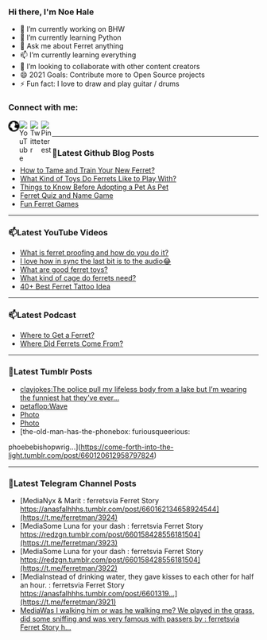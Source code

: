 ### Hi there, I'm Noe Hale

- 🔭 I’m currently working on BHW
- 🌱 I’m currently learning Python
- 💬 Ask me about Ferret anything
- 📫 I’m currently learning everything
- 🔭 I’m looking to collaborate with other content creators
- 😄 2021 Goals: Contribute more to Open Source projects
- ⚡ Fun fact: I love to draw and play guitar / drums

### Connect with me:

[<img align="left" alt="ferretvoice.com" width="22px" src="https://raw.githubusercontent.com/iconic/open-iconic/master/svg/globe.svg" />](https://ferretvoice.com)
[<img align="left" alt="YouTube" width="22px" src="https://cdn.jsdelivr.net/npm/simple-icons@v3/icons/youtube.svg" />](https://www.youtube.com/channel/UCk665XTfaMLVwFVWUmgnDiw)
[<img align="left" alt="Twitter" width="22px" src="https://cdn.jsdelivr.net/npm/simple-icons@v3/icons/twitter.svg" />](https://twitter.com/voiceferret)
[<img align="left" alt="Pinterest" width="22px" src="https://cdn.jsdelivr.net/npm/simple-icons@v3/icons/pinterest.svg" />](https://www.pinterest.com/voiceferret/)

<br />

---
### 🔭Latest Github Blog Posts
<!-- GITHUB:START -->
- [How to Tame and Train Your New Ferret?](http://noehale.github.io/how-to-tame-and-train-your-new-ferret/)
- [What Kind of Toys Do Ferrets Like to Play With?](http://noehale.github.io/what-kind-of-toys-do-ferrets-like-to-play-with/)
- [Things to Know Before Adopting a Pet As Pet](http://noehale.github.io/things-to-know-before-adopting-a-pet-as-pet/)
- [Ferret Quiz and Name Game](http://noehale.github.io/ferret-quiz/)
- [Fun Ferret Games](http://noehale.github.io/fun-ferret-games/)
<!-- GITHUB:END -->
---
### 📫Latest YouTube Videos

<!-- YOUTUBE:START -->
- [What is ferret proofing and how do you do it?](https://www.youtube.com/watch?v=81Syh_DJBQQ)
- [I love how in sync the last bit is to the audio😂](https://www.youtube.com/watch?v=WHBeGHwSlGY)
- [What are good ferret toys?](https://www.youtube.com/watch?v=tPxRilBzc0s)
- [What kind of cage do ferrets need?](https://www.youtube.com/watch?v=xzz6hC3sR5A)
- [40+ Best Ferret Tattoo Idea](https://www.youtube.com/watch?v=KIKqduR6Xcs)
<!-- YOUTUBE:END -->

---
### 📫Latest Podcast

<!-- PODCAST:START -->
- [Where to Get a Ferret?](https://anchor.fm/ferretvoice/episodes/Where-to-Get-a-Ferret-erurfu)
- [Where Did Ferrets Come From?](https://anchor.fm/ferretvoice/episodes/Where-Did-Ferrets-Come-From-eruq8g)
<!-- PODCAST:END -->
---
### 📝Latest Tumblr Posts

<!-- TUMBLR:START -->
- [clayjokes:The police pull my lifeless body from a lake but I’m wearing the funniest hat they’ve ever...](https://come-forth-into-the-light.tumblr.com/post/660233939696435200)
- [petaflop:Wave](https://come-forth-into-the-light.tumblr.com/post/660211198908841984)
- [Photo](https://come-forth-into-the-light.tumblr.com/post/660165966685208576)
- [Photo](https://come-forth-into-the-light.tumblr.com/post/660143333352652800)
- [the-old-man-has-the-phonebox:
furiousqueerious:

phoebebishopwrig...](https://come-forth-into-the-light.tumblr.com/post/660120612958797824)
<!-- TUMBLR:END -->
---
### 📝Latest Telegram Channel Posts

<!-- TELEGRAM:START -->
- [MediaNyx & Marit : ferretsvia Ferret Story https://anasfalhhhs.tumblr.com/post/660162134658924544](https://t.me/ferretman/3924)
- [MediaSome Luna for your dash : ferretsvia Ferret Story https://redzgn.tumblr.com/post/660158428556181504](https://t.me/ferretman/3923)
- [MediaSome Luna for your dash : ferretsvia Ferret Story https://redzgn.tumblr.com/post/660158428556181504](https://t.me/ferretman/3922)
- [MediaInstead of drinking water, they gave kisses to each other for half an hour. : ferretsvia Ferret Story https://anasfalhhhs.tumblr.com/post/6601319...](https://t.me/ferretman/3921)
- [MediaWas I walking him or was he walking me? We played in the grass, did some sniffing and was very famous with passers by : ferretsvia Ferret Story h...](https://t.me/ferretman/3920)
<!-- TELEGRAM:END -->
